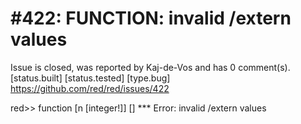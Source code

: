 
#422: FUNCTION: invalid /extern values
================================================================================
Issue is closed, was reported by Kaj-de-Vos and has 0 comment(s).
[status.built] [status.tested] [type.bug]
<https://github.com/red/red/issues/422>

red>> function [n [integer!]] []
**\* Error: invalid /extern values



